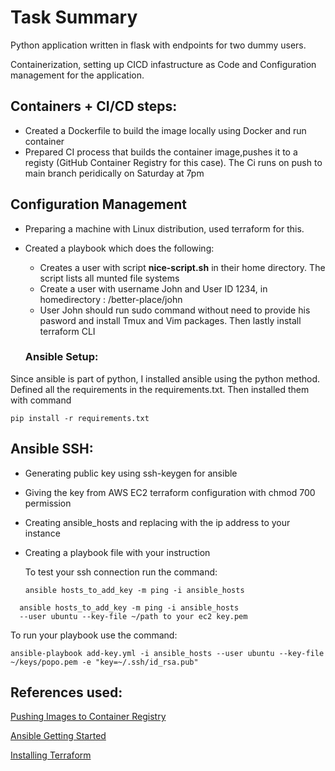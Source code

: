 # Task Summary
Python application written in flask with endpoints for two dummy users.

 Containerization, setting up CICD infastructure as Code and Configuration management for the application.

## Containers + CI/CD steps:

- Created a Dockerfile to build the image locally using Docker and run container
- Prepared CI process that builds the container image,pushes it to a registy (GitHub Container Registry for this case).
The Ci runs on push to main branch peridically on Saturday at 7pm

## Configuration Management
- Preparing a machine with Linux distribution, used terraform for this.
- Created a playbook which does the following:
  * Creates a user with script __nice-script.sh__ in their home directory. The script lists all munted file systems
  * Create a user with username John and User ID 1234, in homedirectory : /better-place/john
  * User John should run sudo command without need to provide his pasword and install Tmux and Vim packages. Then lastly install terraform CLI

  ### Ansible Setup:
 Since ansible is part of python, I installed ansible using the python method.
 Defined all the requirements in the requirements.txt. Then installed them with command

 ```
 pip install -r requirements.txt
 ```

 ## Ansible SSH:
 - Generating public key using ssh-keygen for ansible
 - Giving the key from AWS EC2 terraform configuration with chmod 700 permission
 - Creating ansible_hosts and replacing with the ip address to your instance
 - Creating a playbook file with your instruction

   To test your ssh connection run the command:

   ```
   ansible hosts_to_add_key -m ping -i ansible_hosts
   ```
  ```
    ansible hosts_to_add_key -m ping -i ansible_hosts
    --user ubuntu --key-file ~/path to your ec2 key.pem
  ```

To run your playbook use the command:
```
ansible-playbook add-key.yml -i ansible_hosts --user ubuntu --key-file ~/keys/popo.pem -e "key=~/.ssh/id_rsa.pub"
```


## References used:
[Pushing Images to Container Registry](https://dev.to/willvelida/pushing-container-images-to-github-container-registry-with-github-actions-1m6b)

[Ansible Getting Started](https://www.youtube.com/results?search_query=getting+started+with+ansible+01)

[Installing Terraform](https://developer.hashicorp.com/terraform/downloads?ajs_aid=8edebcc0-620e-4d81-9f0e-029fa8433d7b&product_intent=terraform)
